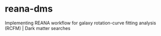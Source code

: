 # reana-dms
Implementing REANA workflow for galaxy rotation-curve fitting analysis (RCFM) | Dark matter searches
